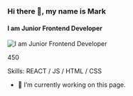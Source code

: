 ### Hi there 👋, my name is Mark
#### I am Junior Frontend Developer
![I am Junior Frontend Developer]([https://arturssmirnovs.github.io/github-profile-readme-generator/images/banner.png](https://xakep.ru/wp-content/uploads/2018/08/180618/js-h.jpg))

450

Skills: REACT / JS / HTML / CSS

- 🔭 I’m currently working on this page. 




